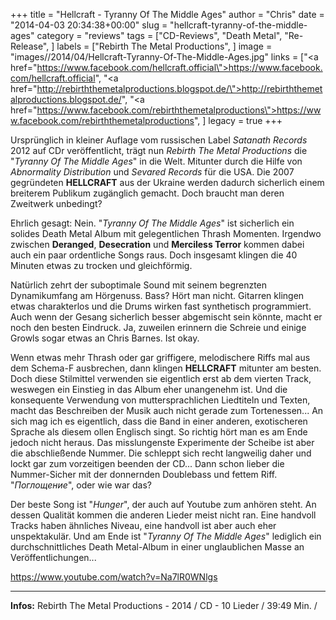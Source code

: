 +++
title = "Hellcraft - Tyranny Of The Middle Ages"
author = "Chris"
date = "2014-04-03 20:34:38+00:00"
slug = "hellcraft-tyranny-of-the-middle-ages"
category = "reviews"
tags = ["CD-Reviews", "Death Metal", "Re-Release", ]
labels = ["Rebirth The Metal Productions", ]
image = "images//2014/04/Hellcraft-Tyranny-Of-The-Middle-Ages.jpg"
links = ["<a href=\"https://www.facebook.com/hellcraft.official\">https://www.facebook.com/hellcraft.official</a>", "<a href=\"http://rebirththemetalproductions.blogspot.de/\">http://rebirththemetalproductions.blogspot.de/</a>", "<a href=\"https://www.facebook.com/rebirththemetalproductions\">https://www.facebook.com/rebirththemetalproductions</a>", ]
legacy = true
+++

Ursprünglich in kleiner Auflage vom russischen Label _Satanath Records_ 2012 auf CDr veröffentlicht, trägt nun _Rebirth The Metal Productions_ die "_Tyranny Of The Middle Ages_" in die Welt. Mitunter durch die Hilfe von _Abnormality Distribution_ und _Sevared Records_ für die USA. Die 2007 gegründeten **HELLCRAFT** aus der Ukraine werden dadurch sicherlich einem breiterem Publikum zugänglich gemacht. Doch braucht man deren Zweitwerk unbedingt?

Ehrlich gesagt: Nein. "_Tyranny Of The Middle Ages_" ist sicherlich ein solides Death Metal Album mit gelegentlichen Thrash Momenten. Irgendwo zwischen **Deranged**, **Desecration** und **Merciless Terror** kommen dabei auch ein paar ordentliche Songs raus. Doch insgesamt klingen die 40 Minuten etwas zu trocken und gleichförmig.

Natürlich zehrt der suboptimale Sound mit seinem begrenzten Dynamikumfang am Hörgenuss. Bass? Hört man nicht. Gitarren klingen etwas charakterlos und die Drums wirken fast synthetisch programmiert. Auch wenn der Gesang sicherlich besser abgemischt sein könnte, macht er noch den besten Eindruck. Ja, zuweilen erinnern die Schreie und einige Growls sogar etwas an Chris Barnes. Ist okay.

Wenn etwas mehr Thrash oder gar griffigere, melodischere Riffs mal aus dem Schema-F ausbrechen, dann klingen **HELLCRAFT** mitunter am besten. Doch diese Stilmittel verwenden sie eigentlich erst ab dem vierten Track, weswegen ein Einstieg in das Album eher unangenehm ist. Und die konsequente Verwendung von muttersprachlichen Liedtiteln und Texten, macht das Beschreiben der Musik auch nicht gerade zum Tortenessen... An sich mag ich es eigentlich, dass die Band in einer anderen, exotischeren Sprache als diesem ollen Englisch singt. So richtig hört man es am Ende jedoch nicht heraus.
Das misslungenste Experimente der Scheibe ist aber die abschließende Nummer. Die schleppt sich recht langweilig daher und lockt gar zum vorzeitigen beenden der CD... Dann schon lieber die Nummer-Sicher mit der donnernden Doublebass und fettem Riff. "_Поглощение_", oder wie war das?

Der beste Song ist "_Hunger_", der auch auf Youtube zum anhören steht. An dessen Qualität kommen die anderen Lieder meist nicht ran. Eine handvoll Tracks haben ähnliches Niveau, eine handvoll ist aber auch eher unspektakulär. Und am Ende ist "_Tyranny Of The Middle Ages_" lediglich ein durchschnittliches Death Metal-Album in einer unglaublichen Masse an Veröffentlichungen...

https://www.youtube.com/watch?v=Na7lR0WNlgs



---
**Infos:**
Rebirth The Metal Productions - 2014 / 
CD - 10 Lieder / 39:49 Min. / 
